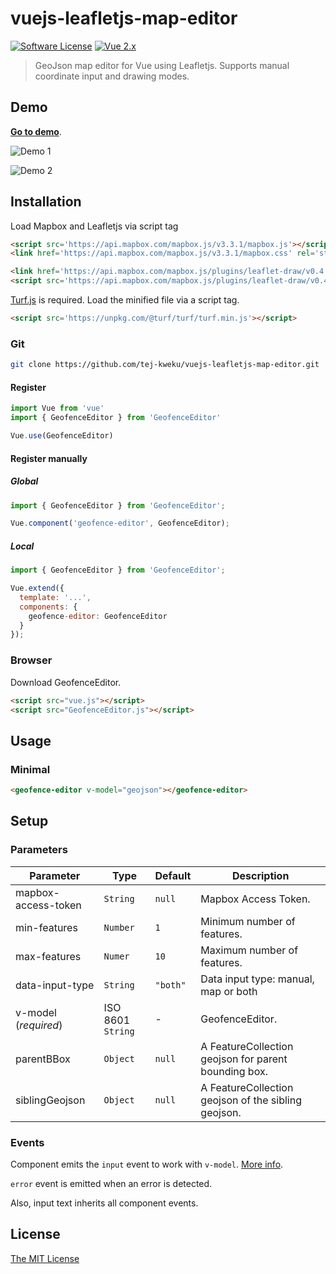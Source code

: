 # vuejs-leafletjs-map-editor

[![Software License](https://img.shields.io/badge/license-MIT-brightgreen.svg?style=flat-square)](LICENSE)
[![Vue 2.x](https://img.shields.io/badge/vue-2.x-brightgreen.svg?style=flat-square)](https://vuejs.org)

> GeoJson map editor for Vue using Leafletjs. Supports manual coordinate input and drawing modes.

## Demo

**[Go to demo](http://tej-kweku.github.io/vuejs-leafletjs-map-editor)**.

![Demo 1](https://tej-kweku.github.io/vuejs-leafletjs-map-editor/demo1.jpg)

![Demo 2](https://tej-kweku.github.io/vuejs-leafletjs-map-editor/demo2.jpg)

## Installation

Load Mapbox and Leafletjs via script tag

```html
<script src='https://api.mapbox.com/mapbox.js/v3.3.1/mapbox.js'></script>
<link href='https://api.mapbox.com/mapbox.js/v3.3.1/mapbox.css' rel='stylesheet' />

<link href='https://api.mapbox.com/mapbox.js/plugins/leaflet-draw/v0.4.10/leaflet.draw.css' rel='stylesheet' />
<script src='https://api.mapbox.com/mapbox.js/plugins/leaflet-draw/v0.4.10/leaflet.draw.js'></script>

```

[Turf.js](https://turfjs.org/) is required.
Load the minified file via a script tag.

```html
<script src='https://unpkg.com/@turf/turf/turf.min.js'></script>
```

### Git

```bash
git clone https://github.com/tej-kweku/vuejs-leafletjs-map-editor.git
```

#### Register

```js
import Vue from 'vue'
import { GeofenceEditor } from 'GeofenceEditor'

Vue.use(GeofenceEditor)
```

#### Register manually

##### Global

```js
import { GeofenceEditor } from 'GeofenceEditor';

Vue.component('geofence-editor', GeofenceEditor);
```

##### Local

```js
import { GeofenceEditor } from 'GeofenceEditor';

Vue.extend({
  template: '...',
  components: {
    geofence-editor: GeofenceEditor
  }
});
```

### Browser

Download GeofenceEditor.

```html
<script src="vue.js"></script>
<script src="GeofenceEditor.js"></script>
```


## Usage

### Minimal

```html
<geofence-editor v-model="geojson"></geofence-editor>
```

## Setup

### Parameters

Parameter | Type | Default | Description
--------- | ---- | ------- | -----------
mapbox-access-token | `String` | `null` | Mapbox Access Token.
min-features | `Number` | `1` | Minimum number of features.
max-features | `Numer` | `10` | Maximum number of features.
data-input-type | `String` | `"both"` | Data input type: manual, map or both
v-model (*required*) | ISO 8601 `String` | - | GeofenceEditor.
parentBBox | `Object` | `null` | A FeatureCollection geojson for parent bounding box.
siblingGeojson | `Object` | `null` | A FeatureCollection geojson of the sibling geojson.

<!-- 
### Internationalization

Date internationalization depends on luxon. [Set the default locale](https://moment.github.io/luxon/docs/manual/intl.html#setting-the-default).

```js
import { Settings } from 'luxon'

Settings.defaultLocale = 'es'
``` -->

### Events

Component emits the `input` event to work with `v-model`. [More info](https://vuejs.org/v2/guide/components.html#Form-Input-Components-using-Custom-Events).

`error` event is emitted when an error is detected.

Also, input text inherits all component events.

## License

[The MIT License](http://opensource.org/licenses/MIT)
